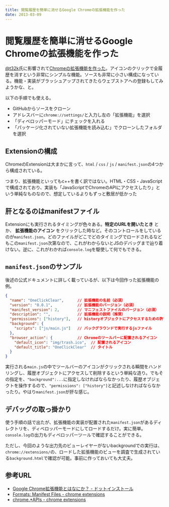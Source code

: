 ```yaml
---
title: 閲覧履歴を簡単に消せるGoogle Chromeの拡張機能を作った
date: 2013-03-09
---
```


# 閲覧履歴を簡単に消せるGoogle Chromeの拡張機能を作った

[@t32k](https://twitter.com/t32k/)氏に影響されて[Chromeの拡張機能を作った](https://github.com/1000ch/one-click-clear)。アイコンのクリックで全履歴を消すという非常にシンプルな機能。ソースも非常に小さい構成になっている。機能・実装がブラッシュアップされてきたらウェブストアへの登録もしてみようかな、と。

以下の手順でも使える。

- GitHubからソースをクローン
- アドレスバーに`chrome://settings/`と入力し左の「拡張機能」を選択
- 「ディベロッパーモード」にチェックを入れる
- 「パッケージ化されていない拡張機能を読み込む」でクローンしたフォルダを選択

## Extensionの構成

ChromeのExtensionは大まかに言って、`html` / `css` / `js` / `manifest.json`の4つから構成されている。

つまり、拡張機能といってもc++を書く訳ではない。HTML・CSS・JavaScriptで構成されており、実装も「JavaScriptでChromeのAPIにアクセスしたり」という単純なものなので、想定しているよりもずっと敷居が低かった

## 肝となるのはmanifestファイル

Extensionにも実行されるタイミングが色々ある。**特定のURLを開いたとき** とか、 **拡張機能のアイコン** をクリックした時など。そのコントロールをしているのが`manifest.json`。どのファイルがどこでどのタイミングでロードされるなどもこの`manifest.json`次第なので、これがわからないとJSのデバッグまで辿り着けない。逆に、これがわかれば`console.log`を駆使して何でもできる。

## `manifest.json`のサンプル

後述の公式ドキュメントに詳しく載っているが、以下は今回作った拡張機能の例。

```json
{
  "name": "OneClickClear",      // 拡張機能の名前（必須）
  "version": "0.0.1",           // 拡張機能のバージョン（必須）
  "manifest_version": 2,        // マニフェストファイルのバージョン（必須）
  "description": "",            // 拡張機能の説明（推奨）
  "permissions": ["history"],   // historyオブジェクトにアクセスするための許可
  "background": {
    "scripts": ["js/main.js"]   // バックグラウンドで実行するjsファイル
  },
  "browser_action": {           // Chromeのツールバーに配置されるアイコン
    "default_icon": "img/trash.ico",  // 配置されるアイコン
    "default_title": "OneClickClear"  // タイトル
  }
}
```

実行される`main.js`の中でツールバーのアイコンがクリックされる瞬間をハンドリングし、履歴オブジェクトにアクセスして削除するという単純な造り。でもその指定を、`"background":...`に指定しなければならなかったり、履歴オブジェクトを操作するので、`"permissions": ["history"]`と記述しなければならなかったり。やはり`manifest.json`が肝な感じ。

## デバッグの取っ掛かり

使う手順の話で出たが、拡張機能の実装が配置された`manifest.json`があるディレクトリを、ディベロッパーモードにしてロードするだけ。実に簡単。`console.log`の出力もディベロッパーツールで確認することができる。

ただし、今回のような出力先のビューレイヤーがないbackgroundでの実行は、`chrome://extensions/`の、ロードした拡張機能のビューを調査で生成されている`background.html`で確認が可能。事前に作っておいても大丈夫。

## 参考URL

- [Google Chrome拡張機能とはなにか？ - ドットインストール](http://dotinstall.com/lessons/basic_chrome_v2/14001)
- [Formats: Manifest Files - chrome extensions](http://developer.chrome.com/extensions/manifest.html)
- [chrome.*APIs - chrome extensions](http://developer.chrome.com/extensions/api_index.html)
